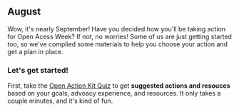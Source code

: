 ## August
Wow, it's nearly September!  Have you decided how you'll be taking action for Open Acess Week?  If not, no worries!  Some of us are just getting started too, so we've complied some materials to help you choose your action and get a plan in place.  

### Let's get started!

First, take the [Open Action Kit Quiz](https://sparcopen.github.io/Open-Action-Kit/quiz) to get **suggested actions and resouces** based on your goals, advoacy experience, and resources.  It only takes a couple minutes, and it's kind of fun.



